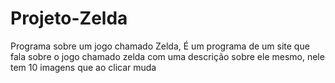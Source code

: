 # Projeto-Zelda
Programa sobre um jogo chamado Zelda,
É um programa de um site que fala sobre o jogo chamado zelda com uma descrição sobre ele mesmo, nele tem 10 imagens que ao clicar muda
